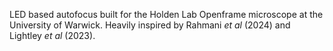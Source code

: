 LED based autofocus built for the Holden Lab Openframe microscope at the University of Warwick. Heavily inspired by Rahmani _et al_ (2024) and Lightley _et al_ (2023).
